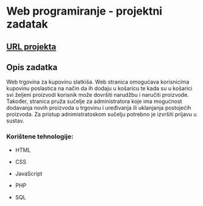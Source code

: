 # Web programiranje - projektni zadatak

## [URL projekta]()

## Opis zadatka

Web trgovina za kupovinu slatkiša. Web stranica omogućava korisnicima kupovinu poslastica na način da ih dodaju u košaricu te kada su u košarici svi željeni proizvodi korisnik može dovršiti narudžbu i naručiti proizvode. Također, stranica pruža sučelje za administratora koje ima mogućnost dodavanja novih proizvoda u trgovinu i uređivanja ili uklanjanja postojećih proizvoda. Za pristup adnimistratoskom sučelju potrebno je izvršiti prijavu u sustav.

### Korištene tehnologije:

- HTML

- CSS

- JavaScript

- PHP

- SQL
